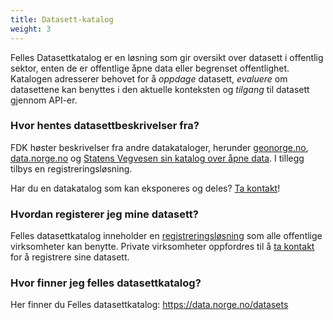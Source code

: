 ```yaml
---
title: Datasett-katalog
weight: 3
---
```


Felles Datasettkatalog er en løsning som gir oversikt over datasett i offentlig sektor, enten de er offentlige åpne data eller begrenset offentlighet. Katalogen adresserer behovet for å *oppdage* datasett, *evaluere* om datasettene kan benyttes i den aktuelle konteksten og *tilgang* til datasett gjennom API-er.

### Hvor hentes datasettbeskrivelser fra?
FDK høster beskrivelser fra andre datakataloger, herunder [geonorge.no](https://www.geonorge.no/), [data.norge.no](https://data.norge.no/) og [Statens Vegvesen sin katalog over åpne data](https://dataut.vegvesen.no/dataset). I tillegg tilbys en registreringsløsning.

Har du en datakatalog som kan eksponeres og deles? [Ta kontakt](mailto:fellesdatakatalog@digdir.no)!

### Hvordan registerer jeg mine datasett?
Felles datasettkatalog inneholder en [registreringsløsning](https://registrering.fellesdatakatalog.digdir.no/) som alle offentlige virksomheter kan benytte. Private virksomheter oppfordres til å [ta kontakt](mailto:fellesdatakatalog@digdir.no) for å registrere sine datasett.

### Hvor finner jeg felles datasettkatalog?
Her finner du Felles datasettkatalog: https://data.norge.no/datasets

